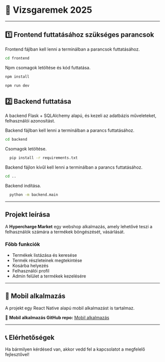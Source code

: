 # 📌 Vizsgaremek 2025 
---

## 1️⃣ Frontend futtatásához szükséges parancsok

Frontend fájlban kell lenni a terminálban a parancsok futtatásához. 

```sh
cd frontend
```
Npm csomagok letöltése és kód futtatása.

```sh
npm install

npm run dev
```

## 2️⃣ Backend futtatása
A backend Flask + SQLAlchemy alapú, és kezeli az adatbázis műveleteket, felhasználói azonosítást.

Backend fájlban kell lenni a terminálban a parancs futtatásához. 

```sh
cd backend
```
Csomagok letöltése.

```sh
  pip install -r requirements.txt

```
Backend fájlon kívűl kell lenni a terminálban a parancs futtatásához.

```sh
cd ..
```
Backend indítása.

```sh
  python -m backend.main
```
---
## Projekt leírása

A **Hypercharge Market** egy webshop alkalmazás, amely lehetővé teszi a felhasználók számára a termékek böngészését, vásárlását.

### Főbb funkciók

- Termékek listázása és keresése
- Termék részleteinek megtekintése
- Kosárba helyezés
- Felhasználói profil
- Admin felület a termékek kezelésére

---
## 📱 Mobil alkalmazás
A projekt egy React Native alapú mobil alkalmazást is tartalmaz.

🔗 **Mobil alkalmazás GitHub repo:** [Mobil alkalmazás](https://github.com/Csaboo64/react_native_kerek)

---
## 📞 Elérhetőségek

Ha bármilyen kérdésed van, akkor vedd fel a kapcsolatot a megfelelő fejlesztővel!
